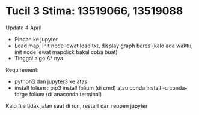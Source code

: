 # Tucil 3 Stima: 13519066, 13519088
Update 4 April
- Pindah ke jupyter
- Load map, init node lewat load txt, display graph beres (kalo ada waktu, init node lewat mapclick bakal coba buat)
- Tinggal algo A* nya

Requirement:
- python3 dan jupyter3 ke atas
- install folium : pip3 install folium (di cmd) atau conda install -c conda-forge folium (di anaconda terminal)

Kalo file tidak jalan saat di run, restart dan reopen jupyter
